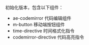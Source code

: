 
初始化版本，包含以下组件：

* ae-codemirror 代码编辑组件
* m-button 移动端按钮组件
* time-directive 时间格式化指令
* codemirror-directive 代码高亮指令
